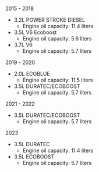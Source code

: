 2015 - 2018
- 3.2L POWER STROKE DIESEL
    - Engine oil capacity: 11.4 liters
- 3.5L V6 Ecoboost
    - Engine oil capacity: 5.6 liters
- 3.7L V6
    - Engine oil capacity: 5.7 liters

2019 - 2020
- 2.0L ECOBLUE
    - Engine oil capacity: 11.5 liters
- 3.5L DURATEC/ECOBOOST
    - Engine oil capacity: 5.7 liters

2021 - 2022
- 3.5L DURATEC/ECOBOOST
    - Engine oil capacity: 5.7 liters

2023
- 3.5L DURATEC
    - Engine oil capacity: 11.4 liters
- 3.5L ECOBOOST
    - Engine oil capacity: 5.7 liters
